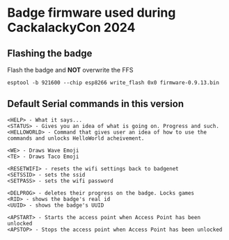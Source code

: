 # Badge firmware used during CackalackyCon 2024

## Flashing the badge
Flash the badge and **NOT** overwrite the FFS
```
esptool -b 921600 --chip esp8266 write_flash 0x0 firmware-0.9.13.bin
```

## Default Serial commands in this version
```
<HELP> - What it says...
<STATUS> - Gives you an idea of what is going on. Progress and such.
<HELLOWORLD> - Command that gives user an idea of how to use the commands and unlocks HelloWorld acheivement.

<WE> - Draws Wave Emoji
<TE> - Draws Taco Emoji

<RESETWIFI> - resets the wifi settings back to badgenet
<SETSSID> - sets the ssid
<SETPASS> - sets the wifi password

<DELPROG> - deletes their progress on the badge. Locks games
<RID> - shows the badge's real id
<UUID> - shows the badge's UUID

<APSTART> - Starts the access point when Access Point has been unlocked
<APSTOP> - Stops the access point when Access Point has been unlocked
```
